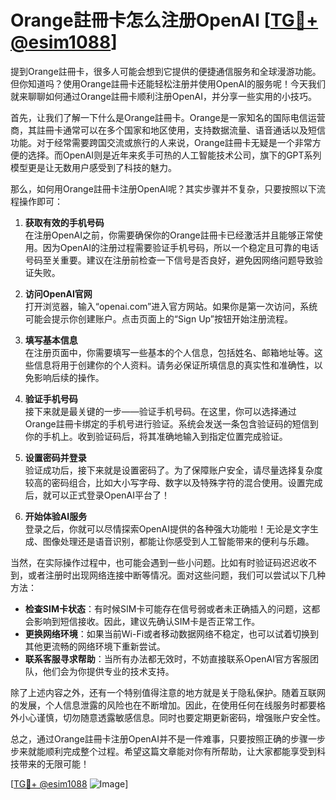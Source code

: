 # Orange註冊卡怎么注册OpenAI [[TG💪+ @esim1088](https://t.me/s/esim1088)]

提到Orange註冊卡，很多人可能会想到它提供的便捷通信服务和全球漫游功能。但你知道吗？使用Orange註冊卡还能轻松注册并使用OpenAI的服务呢！今天我们就来聊聊如何通过Orange註冊卡顺利注册OpenAI，并分享一些实用的小技巧。

首先，让我们了解一下什么是Orange註冊卡。Orange是一家知名的国际电信运营商，其註冊卡通常可以在多个国家和地区使用，支持数据流量、语音通话以及短信功能。对于经常需要跨国交流或旅行的人来说，Orange註冊卡无疑是一个非常方便的选择。而OpenAI则是近年来炙手可热的人工智能技术公司，旗下的GPT系列模型更是让无数用户感受到了科技的魅力。

那么，如何用Orange註冊卡注册OpenAI呢？其实步骤并不复杂，只要按照以下流程操作即可：

1. **获取有效的手机号码**  
   在注册OpenAI之前，你需要确保你的Orange註冊卡已经激活并且能够正常使用。因为OpenAI的注册过程需要验证手机号码，所以一个稳定且可靠的电话号码至关重要。建议在注册前检查一下信号是否良好，避免因网络问题导致验证失败。

2. **访问OpenAI官网**  
   打开浏览器，输入“openai.com”进入官方网站。如果你是第一次访问，系统可能会提示你创建账户。点击页面上的“Sign Up”按钮开始注册流程。

3. **填写基本信息**  
   在注册页面中，你需要填写一些基本的个人信息，包括姓名、邮箱地址等。这些信息将用于创建你的个人资料。请务必保证所填信息的真实性和准确性，以免影响后续的操作。

4. **验证手机号码**  
   接下来就是最关键的一步——验证手机号码。在这里，你可以选择通过Orange註冊卡绑定的手机号进行验证。系统会发送一条包含验证码的短信到你的手机上。收到验证码后，将其准确地输入到指定位置完成验证。

5. **设置密码并登录**  
   验证成功后，接下来就是设置密码了。为了保障账户安全，请尽量选择复杂度较高的密码组合，比如大小写字母、数字以及特殊字符的混合使用。设置完成后，就可以正式登录OpenAI平台了！

6. **开始体验AI服务**  
   登录之后，你就可以尽情探索OpenAI提供的各种强大功能啦！无论是文字生成、图像处理还是语音识别，都能让你感受到人工智能带来的便利与乐趣。

当然，在实际操作过程中，也可能会遇到一些小问题。比如有时验证码迟迟收不到，或者注册时出现网络连接中断等情况。面对这些问题，我们可以尝试以下几种方法：

- **检查SIM卡状态**：有时候SIM卡可能存在信号弱或者未正确插入的问题，这都会影响到短信接收。因此，建议先确认SIM卡是否正常工作。
- **更换网络环境**：如果当前Wi-Fi或者移动数据网络不稳定，也可以试着切换到其他更流畅的网络环境下重新尝试。
- **联系客服寻求帮助**：当所有办法都无效时，不妨直接联系OpenAI官方客服团队，他们会为你提供专业的技术支持。

除了上述内容之外，还有一个特别值得注意的地方就是关于隐私保护。随着互联网的发展，个人信息泄露的风险也在不断增加。因此，在使用任何在线服务时都要格外小心谨慎，切勿随意透露敏感信息。同时也要定期更新密码，增强账户安全性。

总之，通过Orange註冊卡注册OpenAI并不是一件难事，只要按照正确的步骤一步步来就能顺利完成整个过程。希望这篇文章能对你有所帮助，让大家都能享受到科技带来的无限可能！

[[TG💪+ @esim1088](https://t.me/s/esim1088) ![Image](https://i.postimg.cc/4NQfJmqS/Snipaste-2025-05-13-00-14-12.png)]